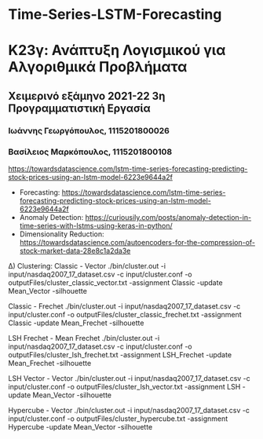 # Time-Series-LSTM-Forecasting

# Κ23γ: Ανάπτυξη Λογισμικού για Αλγοριθμικά Προβλήματα
## Χειμερινό εξάμηνο 2021-22 3η Προγραμματιστική Εργασία

### Ιωάννης Γεωργόπουλος, 1115201800026
### Βασίλειος Μαρκόπουλος, 1115201800108

https://towardsdatascience.com/lstm-time-series-forecasting-predicting-stock-prices-using-an-lstm-model-6223e9644a2f


 
- Forecasting: https://towardsdatascience.com/lstm-time-series-forecasting-predicting-stock-prices-using-an-lstm-model-6223e9644a2f 
- Anomaly Detection: https://curiousily.com/posts/anomaly-detection-in-time-series-with-lstms-using-keras-in-python/  
- Dimensionality Reduction: https://towardsdatascience.com/autoencoders-for-the-compression-of-stock-market-data-28e8c1a2da3e


Δ)
Clustering:
Classic - Vector
./bin/cluster.out -i input/nasdaq2007_17_dataset.csv -c input/cluster.conf -o outputFiles/cluster_classic_vector.txt -assignment Classic -update Mean_Vector -silhouette

Classic - Frechet
./bin/cluster.out -i input/nasdaq2007_17_dataset.csv -c input/cluster.conf -o outputFiles/cluster_classic_frechet.txt -assignment Classic -update Mean_Frechet -silhouette

LSH Frechet - Mean Frechet
./bin/cluster.out -i input/nasdaq2007_17_dataset.csv -c input/cluster.conf -o outputFiles/cluster_lsh_frechet.txt -assignment LSH_Frechet -update Mean_Frechet -silhouette

LSH Vector - Vector
./bin/cluster.out -i input/nasdaq2007_17_dataset.csv -c input/cluster.conf -o outputFiles/cluster_lsh_vector.txt -assignment LSH -update Mean_Vector -silhouette

Hypercube - Vector
./bin/cluster.out -i input/nasdaq2007_17_dataset.csv -c input/cluster.conf -o outputFiles/cluster_hypercube.txt -assignment Hypercube -update Mean_Vector -silhouette
